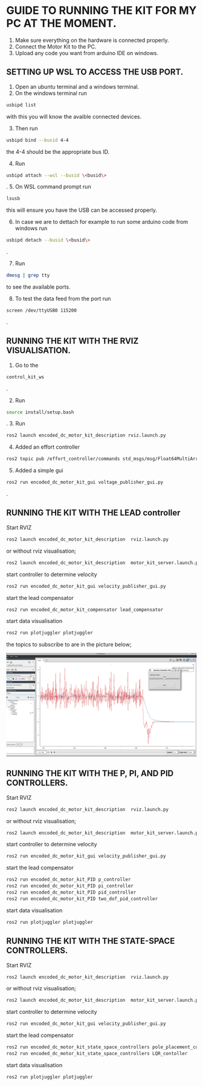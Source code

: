 # GUIDE TO RUNNING THE KIT FOR MY PC AT THE MOMENT.
1. Make sure everything on the hardware is connected properly.
2. Connect the Motor Kit to the PC.
3. Upload any code you want from arduino IDE on windows.

## SETTING UP WSL TO ACCESS THE USB PORT.
1. Open an ubuntu terminal and a windows terminal.
2. On the windows terminal run 

```bash
usbipd list
``` 
with this you will know the avaible connected devices.

3. Then run 
```bash
usbipd bind --busid 4-4
```
 the 4-4 should be the appropriate bus ID.

4. Run 
```bash
usbipd attach --wsl --busid \<busid\>
```
.
5. On WSL command prompt run 
```bash
lsusb
```
 this will ensure you have the USB can be accessed properly.

6. In case we are to dettach for example to run some arduino code from windows run 
```bash
usbipd detach --busid \<busid\>
```
.

7. Run 
```bash
dmesg | grep tty
```
 to see the available ports.

8. To test the data feed from the port run 
```bash
screen /dev/ttyUSB0 115200
```
.

## RUNNING THE KIT WITH THE RVIZ VISUALISATION.
1. Go to the 
```bash
control_kit_ws
```
.

2. Run 
```bash
source install/setup.bash
```
.
3. Run 
```bash
ros2 launch encoded_dc_motor_kit_description rviz.launch.py
```

4. Added an effort controller

```bash
ros2 topic pub /effort_controller/commands std_msgs/msg/Float64MultiArray "{data: [0.0]}"
```

5. Added a simple gui

```bash
ros2 run encoded_dc_motor_kit_gui voltage_publisher_gui.py
```
.


## RUNNING THE KIT WITH THE LEAD controller

Start RVIZ
```bash
ros2 launch encoded_dc_motor_kit_description  rviz.launch.py
```

or without rviz visualisation;
```bash
ros2 launch encoded_dc_motor_kit_description  motor_kit_server.launch.py
```

start controller to determine velocity
```bash
ros2 run encoded_dc_motor_kit_gui velocity_publisher_gui.py
```

start the lead compensator
```bash
ros2 run encoded_dc_motor_kit_compensator lead_compensator
```

start data visualisation
```bash
ros2 run plotjuggler plotjuggler
```

the topics to subscribe to are in the picture below;

![PLOT JUGGLER IMAGE](/encoded_dc_motor_kit_compensator/documentation/images/velocity_publisher.png)

## RUNNING THE KIT WITH THE P, PI, AND PID CONTROLLERS.

Start RVIZ
```bash
ros2 launch encoded_dc_motor_kit_description  rviz.launch.py
```

or without rviz visualisation;
```bash
ros2 launch encoded_dc_motor_kit_description  motor_kit_server.launch.py
```

start controller to determine velocity
```bash
ros2 run encoded_dc_motor_kit_gui velocity_publisher_gui.py
```

start the lead compensator
```bash
ros2 run encoded_dc_motor_kit_PID p_controller
ros2 run encoded_dc_motor_kit_PID pi_controller
ros2 run encoded_dc_motor_kit_PID pid_controller
ros2 run encoded_dc_motor_kit_PID two_dof_pid_controller
```

start data visualisation
```bash
ros2 run plotjuggler plotjuggler
```

## RUNNING THE KIT WITH THE STATE-SPACE CONTROLLERS.

Start RVIZ
```bash
ros2 launch encoded_dc_motor_kit_description  rviz.launch.py
```

or without rviz visualisation;
```bash
ros2 launch encoded_dc_motor_kit_description  motor_kit_server.launch.py
```

start controller to determine velocity
```bash
ros2 run encoded_dc_motor_kit_gui velocity_publisher_gui.py
```

start the lead compensator
```bash
ros2 run encoded_dc_motor_kit_state_space_controllers pole_placement_contoller
ros2 run encoded_dc_motor_kit_state_space_controllers LQR_contoller
```

start data visualisation
```bash
ros2 run plotjuggler plotjuggler
```


